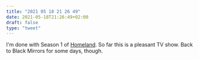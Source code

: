 ```yaml
---
title: "2021 05 18 21 26 49"
date: 2021-05-18T21:26:49+02:00
draft: false
type: "tweet"
---
```

I'm done with Season 1 of [Homeland](https://en.wikipedia.org/wiki/Homeland_(TV_series)). So far this is a pleasant TV show. Back to Black Mirrors for some days, though.

